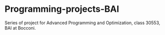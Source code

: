 # Programming-projects-BAI
Series of project for Advanced Programming and Optimization, class 30553, BAI at Bocconi.
